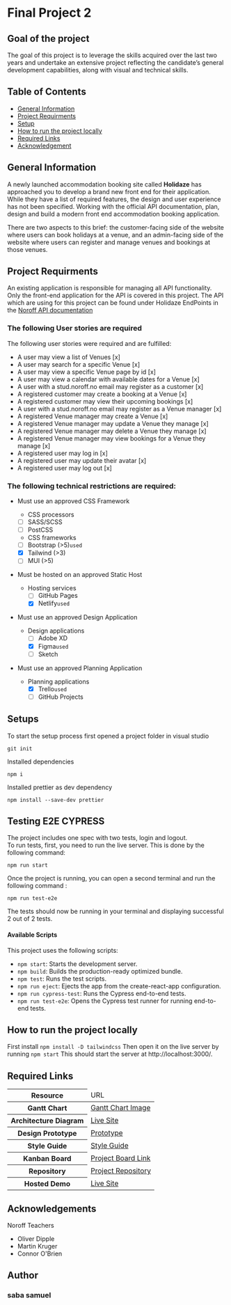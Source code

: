 # Final Project 2

## Goal of the project

The goal of this project is to leverage the skills acquired over the last two years and undertake an extensive project reflecting the candidate’s general development capabilities, along with visual and technical skills.

## Table of Contents

- [General Information](#general-information)
- [Project Requirments](#project-requirments)
- [Setup](#setup)
- [How to run the project locally](#how-to-run-the-project-locally)
- [Required Links](#required-Links)
- [Acknowledgement](#acknowledgement)

## General Information

A newly launched accommodation booking site called **Holidaze** has approached you to develop a brand new front end for their application. While they have a list of required features, the design and user experience has not been specified. Working with the official API documentation, plan, design and build a modern front end accommodation booking application.

There are two aspects to this brief: the customer-facing side of the website where users can book holidays at a venue, and an admin-facing side of the website where users can register and manage venues and bookings at those venues.

## Project Requirments

An existing application is responsible for managing all API functionality. Only the front-end application for the API is covered in this project.
The API which are using for this project can be found under Holidaze EndPoints in the [Noroff API documentation](https://content.noroff.dev/project-exam-2/brief.html)

### The following User stories are required

The following user stories were required and are fulfilled:

- A user may view a list of Venues [x]
- A user may search for a specific Venue [x]
- A user may view a specific Venue page by id [x]
- A user may view a calendar with available dates for a Venue [x]
- A user with a stud.noroff.no email may register as a customer [x]
- A registered customer may create a booking at a Venue [x]
- A registered customer may view their upcoming bookings [x]
- A user with a stud.noroff.no email may register as a Venue manager [x]
- A registered Venue manager may create a Venue [x]
- A registered Venue manager may update a Venue they manage [x]
- A registered Venue manager may delete a Venue they manage [x]
- A registered Venue manager may view bookings for a Venue they manage [x]
- A registered user may log in [x]
- A registered user may update their avatar [x]
- A registered user may log out [x]

### The following technical restrictions are required:

- Must use an approved CSS Framework

  - CSS processors
  - [ ] SASS/SCSS
  - [ ] PostCSS
  - CSS frameworks
  - [ ] Bootstrap (>5)`used`
  - [x] Tailwind (>3)
  - [ ] MUI (>5)

- Must be hosted on an approved Static Host

  - Hosting services
    - [ ] GitHub Pages
    - [x] Netlify`used`

- Must use an approved Design Application

  - Design applications
    - [ ] Adobe XD
    - [x] Figma`used`
    - [ ] Sketch

- Must use an approved Planning Application
  - Planning applications
    - [x] Trello`used`
    - [ ] GitHub Projects

## Setups

To start the setup process first opened a project folder in visual studio

`git init`

Installed dependencies

`npm i`

Installed prettier as dev dependency

`npm install --save-dev prettier`

## Testing E2E CYPRESS

The project includes one spec with two tests, login and logout.  
To run tests, first, you need to run the live server. This is done by the following command:

```
npm run start
```

Once the project is running, you can open a second terminal and run the following command :

```
npm run test-e2e
```

The tests should now be running in your terminal and displaying successful 2 out of 2 tests.

#### Available Scripts

This project uses the following scripts:

- `npm start`: Starts the development server.
- `npm build`: Builds the production-ready optimized bundle.
- `npm test`: Runs the test scripts.
- `npm run eject`: Ejects the app from the create-react-app configuration.
- `npm run cypress-test`: Runs the Cypress end-to-end tests.
- `npm run test-e2e`: Opens the Cypress test runner for running end-to-end tests.

## How to run the project locally

First install `npm install -D tailwindcss`
Then open it on the live server by running `npm start`
This should start the server at http://localhost:3000/.

## Required Links

<table>
  <thead>
    <tr>
      <th>Resource</th>
      <td>URL</td>
    </tr>
  </thead>
  <tbody>
    <tr>
      <th>Gantt Chart</th>
      <td><a href= "https://ibb.co/YDLzJMz">Gantt Chart Image</a></td>
    </tr>
     <tr>
      <th>Architecture Diagram</th>
      <td><a href="https://www.figma.com/file/ZT0EAwKS5uXPwXNaaPMAbv/Architecture-Diagram?type=whiteboard&node-id=0%3A1&t=g0Vmvgvu6A27mxGV-1">Live Site</a></td>
    </tr>
    <tr>
      <th>Design Prototype</th>
      <td><a href="https://www.figma.com/file/X0ZLpE4bA7Ebajc30U2Xzh/Desktop-Holidayz?type=design&node-id=0%3A1&mode=design&t=QnQPsERYaOg1rL9j-1">Prototype</a> </td>
    </tr>
    <tr>
      <th>Style Guide</th>
      <td><a href="https://www.figma.com/file/Dcc3bnwPiIJzHnkkEi817C/Untitled?type=design&node-id=0%3A1&mode=design&t=g0Vmvgvu6A27mxGV-1">Style Guide</a></td>
    </tr>
    <tr>
      <th>Kanban Board</th>
      <td><a href="https://trello.com/invite/b/imEvvvk7/ATTI3d341f19a0cf8c034c777d9c2adf0e9a336A2E07/accommodationbooking-website">Project Board Link</a></td>
    </tr>
    <tr>
      <th>Repository</th>
      <td><a href="https://github.com/sabaFitwi/holidaze.git">Project Repository</a></td>
    </tr>
    <tr>
      <th>Hosted Demo</th>
      <td><a href="https://lovely-lebkuchen-1efdca.netlify.app/">Live Site</a></td>
    </tr>
  </tbody>
</table>

## Acknowledgements

Noroff Teachers

- Oliver Dipple
- Martin Kruger
- Connor O'Brien

## Author

<h3>saba samuel</h3>
</div>
